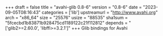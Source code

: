 +++
draft = false
title = "avahi-glib 0.8-6"
version = "0.8-6"
date = "2023-09-05T08:16:43"
categories = ['lib']
upstreamurl = "http://www.avahi.org"
arch = "x86_64"
size = "25576"
usize = "88535"
sha1sum = "5fcecbd1b83871b928475cd1189122c21f112812"
depends = "['glib2>=2.60.0', 'libffi>=3.2.1']"
+++
Glib bindings for Avahi